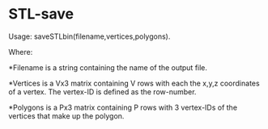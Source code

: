 # STL-save

Usage: saveSTLbin(filename,vertices,polygons).



Where:

*Filename is a string containing the name of the output file.

*Vertices is a Vx3 matrix containing V rows with each the x,y,z coordinates of a vertex. The vertex-ID is defined as the row-number.

*Polygons is a Px3 matrix containing P rows with 3 vertex-IDs of the vertices that make up the polygon.
